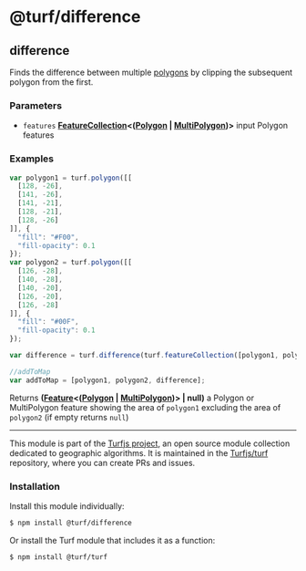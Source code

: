 # @turf/difference

<!-- Generated by documentation.js. Update this documentation by updating the source code. -->

## difference

Finds the difference between multiple [polygons][1] by clipping the subsequent polygon from the first.

### Parameters

*   `features` **[FeatureCollection][2]<([Polygon][3] | [MultiPolygon][4])>** input Polygon features

### Examples

```javascript
var polygon1 = turf.polygon([[
  [128, -26],
  [141, -26],
  [141, -21],
  [128, -21],
  [128, -26]
]], {
  "fill": "#F00",
  "fill-opacity": 0.1
});
var polygon2 = turf.polygon([[
  [126, -28],
  [140, -28],
  [140, -20],
  [126, -20],
  [126, -28]
]], {
  "fill": "#00F",
  "fill-opacity": 0.1
});

var difference = turf.difference(turf.featureCollection([polygon1, polygon2]));

//addToMap
var addToMap = [polygon1, polygon2, difference];
```

Returns **([Feature][5]<([Polygon][3] | [MultiPolygon][4])> | null)** a Polygon or MultiPolygon feature showing the area of `polygon1` excluding the area of `polygon2` (if empty returns `null`)

[1]: https://tools.ietf.org/html/rfc7946#section-3.1.6

[2]: https://tools.ietf.org/html/rfc7946#section-3.3

[3]: https://tools.ietf.org/html/rfc7946#section-3.1.6

[4]: https://tools.ietf.org/html/rfc7946#section-3.1.7

[5]: https://tools.ietf.org/html/rfc7946#section-3.2

<!-- This file is automatically generated. Please don't edit it directly:
if you find an error, edit the source file (likely index.js), and re-run
./scripts/generate-readmes in the turf project. -->

---

This module is part of the [Turfjs project](http://turfjs.org/), an open source
module collection dedicated to geographic algorithms. It is maintained in the
[Turfjs/turf](https://github.com/Turfjs/turf) repository, where you can create
PRs and issues.

### Installation

Install this module individually:

```sh
$ npm install @turf/difference
```

Or install the Turf module that includes it as a function:

```sh
$ npm install @turf/turf
```
